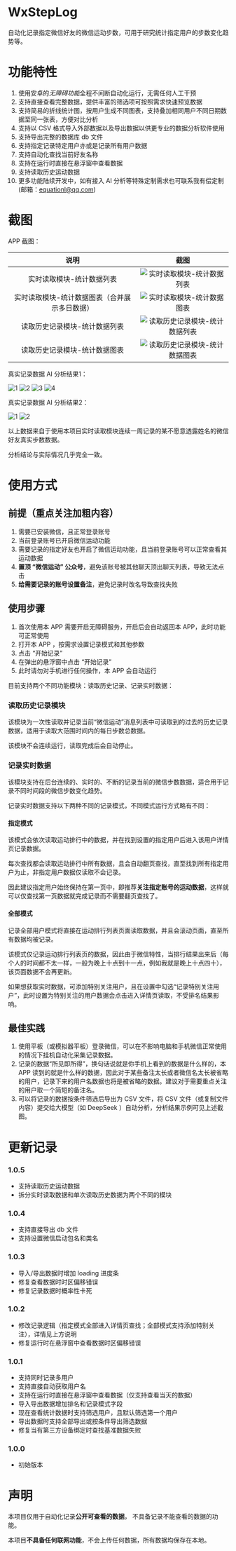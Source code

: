 
# WxStepLog

自动化记录指定微信好友的微信运动步数，可用于研究统计指定用户的步数变化趋势等。

# 功能特性

1. 使用安卓的*无障碍功能*全程不间断自动化运行，无需任何人工干预
2. 支持直接查看完整数据，提供丰富的筛选项可按照需求快速预览数据
3. 支持简易的折线统计图，按用户生成不同图表，支持叠加相同用户不同日期数据至同一张表，方便对比分析
4. 支持以 CSV 格式导入外部数据以及导出数据以供更专业的数据分析软件使用
5. 支持导出完整的数据库 db 文件
6. 支持指定记录特定用户亦或是记录所有用户数据
7. 支持自动化查找当前好友名称
8. 支持在运行时直接在悬浮窗中查看数据
9. 支持读取历史运动数据
10. 更多功能陆续开发中，如有接入 AI 分析等特殊定制需求也可联系我有偿定制(邮箱：equationl@qq.com)

# 截图

APP 截图：

|           说明            |                  截图                  |
|:-----------------------:|:------------------------------------:|
|      实时读取模块-统计数据列表      |  ![实时读取模块-统计数据列表](./docs/img/1.png)  |
| 实时读取模块-统计数据图表（合并展示多日数据） |  ![实时读取模块-统计数据图表](./docs/img/2.png)  |
|     读取历史记录模块-统计数据列表     | ![读取历史记录模块-统计数据列表](./docs/img/3.png) |
|     读取历史记录模块-统计数据图表     | ![读取历史记录模块-统计数据图表](./docs/img/4.png) |

真实记录数据 AI 分析结果1：

![1](./docs/img/AI1.png)
![2](./docs/img/AI2.png)
![3](./docs/img/AI3.png)
![4](./docs/img/AI4.png)

真实记录数据 AI 分析结果2：

![1](./docs/img/AI5.png)
![2](./docs/img/AI6.png)

以上数据来自于使用本项目实时读取模块连续一周记录的某不愿意透露姓名的微信好友真实步数数据。

分析结论与实际情况几乎完全一致。

# 使用方式

## 前提（重点关注加粗内容）
1. 需要已安装微信，且正常登录账号
2. 当前登录账号已开启微信运动功能
3. 需要记录的指定好友也开启了微信运动功能，且当前登录账号可以正常查看其运动数据
4. **置顶 “微信运动” 公众号**，避免该账号被其他聊天顶出聊天列表，导致无法点击
5. **给需要记录的账号设置备注**，避免记录时改名导致查找失败

## 使用步骤

1. 首次使用本 APP 需要开启无障碍服务，开启后会自动返回本 APP，此时功能可正常使用
2. 打开本 APP ，按需求设置记录模式和其他参数
3. 点击 “开始记录”
4. 在弹出的悬浮窗中点击 “开始记录”
5. 此时请勿对手机进行任何操作，本 APP 会自动运行


目前支持两个不同功能模块：读取历史记录、记录实时数据：

### 读取历史记录模块

该模块为一次性读取并记录当前“微信运动”消息列表中可读取到的过去的历史记录数据，适用于读取大范围时间内的每日步数总数据。

该模块不会连续运行，读取完成后会自动停止。

### 记录实时数据

该模块支持在后台连续的、实时的、不断的记录当前的微信步数数据，适合用于记录不同时间段的微信步数变化趋势。

记录实时数据支持以下两种不同的记录模式，不同模式运行方式略有不同：

#### 指定模式
该模式会依次读取运动排行中的数据，并在找到设置的指定用户后进入该用户详情页记录数据。

每次查找都会读取运动排行中所有数据，且会自动翻页查找，直至找到所有指定用户为止，非指定用户数据仅读取不会记录。

因此建议指定用户始终保持在第一页中，即推荐**关注指定账号的运动数据**，这样就可以仅查找第一页数据就完成记录而不需要翻页查找了。

#### 全部模式
记录全部用户模式将直接在运动排行列表页面读取数据，并且会滚动页面，直至所有数据均被记录。

该模式仅记录运动排行列表页的数据，因此由于微信特性，当排行结果出来后（每个人的时间都不太一样，一般为晚上十点到十一点，例如我就是晚上十点四十），该页面数据不会再更新。

如果想获取实时数据，可添加特别关注用户，且在设置中勾选“记录特别关注用户”，此时设置为特别关注的用户数据会点击进入详情页读取，不受排名结果影响。


## 最佳实践
1. 使用平板（或模拟器平板）登录微信，可以在不影响电脑和手机微信正常使用的情况下挂机自动化采集记录数据。
2. 记录的数据“所见即所得”，换句话说就是你手机上看到的数据是什么样的，本 APP 读到的就是什么样的数据，因此对于某些备注太长或者微信名太长被省略的用户，记录下来的用户名数据也将是被省略的数据。建议对于需要重点关注的用户取一个简短的备注名。
3. 可以将记录的数据按条件筛选后导出为 CSV 文件，将 CSV 文件（或复制文件内容）提交给大模型（如 DeepSeek ）自动分析，分析结果示例可见上述截图。

# 更新记录

### 1.0.5
- 支持读取历史运动数据
- 拆分实时读取数据和单次读取历史数据为两个不同的模块

### 1.0.4
- 支持直接导出 db 文件
- 支持设置微信启动包名和类名

### 1.0.3
- 导入/导出数据时增加 loading 进度条
- 修复查看数据时时区偏移错误
- 修复记录数据时概率性卡死

### 1.0.2
- 修改记录逻辑（指定模式全部进入详情页查找；全部模式支持添加特别关注），详情见上方说明
- 修复运行时在悬浮窗中查看数据时区偏移错误

### 1.0.1

- 支持同时记录多用户
- 支持直接自动获取用户名
- 支持在运行时直接在悬浮窗中查看数据（仅支持查看当天的数据）
- 导入导出数据增加排名和记录模式字段
- 现在查看统计数据时支持筛选用户，且默认筛选第一个用户
- 导出数据时支持全部导出或按条件导出筛选数据
- 修复当有第三方设备绑定时查找基准数据失败

### 1.0.0

- 初始版本

# 声明
本项目仅用于自动化记录**公开可查看的数据**， 不具备记录不能查看的数据的功能。

本项目**不具备任何联网功能**，不会上传任何数据，所有数据均保存在本地。
